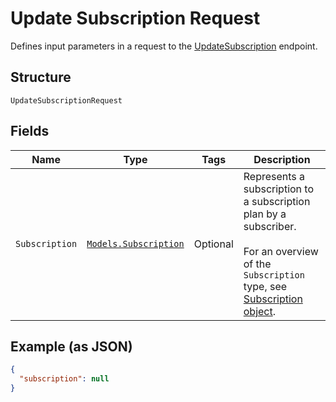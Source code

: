 
# Update Subscription Request

Defines input parameters in a request to the
[UpdateSubscription](../../doc/api/subscriptions.md#update-subscription) endpoint.

## Structure

`UpdateSubscriptionRequest`

## Fields

| Name | Type | Tags | Description |
|  --- | --- | --- | --- |
| `Subscription` | [`Models.Subscription`](../../doc/models/subscription.md) | Optional | Represents a subscription to a subscription plan by a subscriber.<br><br>For an overview of the `Subscription` type, see<br>[Subscription object](https://developer.squareup.com/docs/subscriptions-api/overview#subscription-object-overview). |

## Example (as JSON)

```json
{
  "subscription": null
}
```

